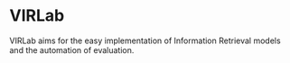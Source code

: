 # VIRLab

VIRLab aims for the easy implementation of Information Retrieval models and the automation of evaluation.



